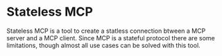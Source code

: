 # Stateless MCP

Stateless MCP is a tool to create a statless connection btween a MCP server and a MCP client. Since MCP is a stateful protocol there are some limitations, though almost all use cases can be solved with this tool.

